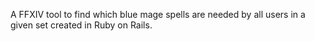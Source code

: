 A FFXIV tool to find which blue mage spells are needed by all users in a given set created in Ruby on Rails.